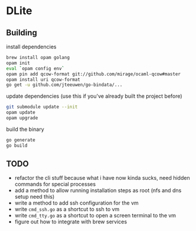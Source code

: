 # DLite

## Building

install dependencies

```sh
brew install opam golang
opam init
eval `opam config env`
opam pin add qcow-format git://github.com/mirage/ocaml-qcow#master
opam install uri qcow-format
go get -u github.com/jteeuwen/go-bindata/...
```

update dependencies (use this if you've already built the project before)

```sh
git submodule update --init
opam update
opam upgrade
```

build the binary

```sh
go generate
go build
```

## TODO

- refactor the cli stuff because what i have now kinda sucks, need hidden commands for special processes
- add a method to allow running installation steps as root (nfs and dns setup need this)
- write a method to add ssh configuration for the vm
- write `cmd_ssh.go` as a shortcut to ssh to vm
- write `cmd_tty.go` as a shortcut to open a screen terminal to the vm
- figure out how to integrate with brew services
